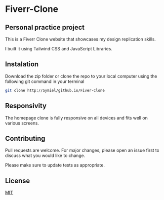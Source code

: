 # Fiverr-Clone
## Personal practice project

This is a Fiverr Clone website that showcases my design replication skills.

I built it using Tailwind CSS and JavaScript Libraries.

## Instalation

Download the zip folder or clone the repo to your local computer using the following git command in your terminal

```bash
git clone http://Symiel/github.io/Fiver-Clone
```

## Responsivity

The homepage clone is fully responsive on all devices and fits well on various screens.

## Contributing

Pull requests are welcome. For major changes, please open an issue first to discuss what you would like to change.

Please make sure to update tests as appropriate.

## License
[MIT](https://choosealicense.com/licenses/mit/)
